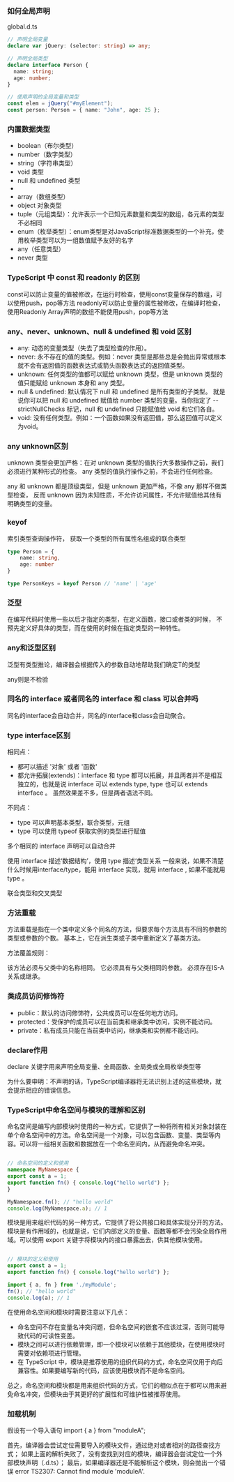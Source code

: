 ### 如何全局声明
global.d.ts
```typescript
// 声明全局变量
declare var jQuery: (selector: string) => any;

// 声明全局类型
declare interface Person {
  name: string;
  age: number;
}

// 使用声明的全局变量和类型
const elem = jQuery("#myElement");
const person: Person = { name: "John", age: 25 };

```

### 内置数据类型

- boolean（布尔类型）
- number（数字类型）
- string（字符串类型）
- void 类型
- null 和 undefined 类型
- 
- array（数组类型）
- object 对象类型
- tuple（元组类型）：允许表示一个已知元素数量和类型的数组，各元素的类型不必相同
- enum（枚举类型）：enum类型是对JavaScript标准数据类型的一个补充，使用枚举类型可以为一组数值赋予友好的名字
- any（任意类型）
- never 类型


### TypeScript 中 const 和 readonly 的区别
const可以防止变量的值被修改，在运行时检查，使用const变量保存的数组，可以使用push，pop等方法
readonly可以防止变量的属性被修改，在编译时检查，使用Readonly Array声明的数组不能使用push，pop等方法


### any、never、unknown、null & undefined 和 void 区别

- any: 动态的变量类型（失去了类型检查的作用）。
- never: 永不存在的值的类型。例如：never 类型是那些总是会抛出异常或根本就不会有返回值的函数表达式或箭头函数表达式的返回值类型。
- unknown: 任何类型的值都可以赋给 unknown 类型，但是 unknown 类型的值只能赋给 unknown 本身和 any 类型。
- null & undefined: 默认情况下 null 和 undefined 是所有类型的子类型。 就是说你可以把 null 和 undefined 赋值给 number 类型的变量。当你指定了 --strictNullChecks 标记，null 和 undefined 只能赋值给 void 和它们各自。
- void: 没有任何类型。例如：一个函数如果没有返回值，那么返回值可以定义为void。


### any unknown区别
unknown 类型会更加严格：在对 unknown 类型的值执行大多数操作之前，我们必须进行某种形式的检查。
any 类型的值执行操作之前，不会进行任何检查。

any 和 unknown 都是顶级类型，但是 unknown 更加严格，不像 any 那样不做类型检查，
反而 unknown 因为未知性质，不允许访问属性，不允许赋值给其他有明确类型的变量。


### keyof
索引类型查询操作符， 获取一个类型的所有属性名组成的联合类型
```typescript
type Person = {
    name: string,
    age: number
}

type PersonKeys = keyof Person // 'name' | 'age'
```


### 泛型
在编写代码时使用一些以后才指定的类型，在定义函数，接口或者类的时候，
不预先定义好具体的类型，而在使用的时候在指定类型的一种特性。


### any和泛型区别
泛型有类型推论，编译器会根据传入的参数自动地帮助我们确定T的类型

any则是不检验


### 同名的 interface 或者同名的 interface 和 class 可以合并吗
同名的interface会自动合并，同名的interface和class会自动聚合。


### type interface区别
相同点：

- 都可以描述 '对象' 或者 '函数'
- 都允许拓展(extends)：interface 和 type 都可以拓展，并且两者并不是相互独立的，也就是说 interface 可以 extends type, type 也可以 extends interface 。 虽然效果差不多，但是两者语法不同。

不同点：
- type 可以声明基本类型，联合类型，元组
- type 可以使用 typeof 获取实例的类型进行赋值


多个相同的 interface 声明可以自动合并

使用 interface 描述‘数据结构’，使用 type 描述‘类型关系
一般来说，如果不清楚什么时候用interface/type，能用 interface 实现，就用 interface , 如果不能就用 type 。

联合类型和交叉类型

### 方法重载
方法重载是指在一个类中定义多个同名的方法，但要求每个方法具有不同的参数的类型或参数的个数。
基本上，它在派生类或子类中重新定义了基类方法。

方法覆盖规则：

该方法必须与父类中的名称相同。
它必须具有与父类相同的参数。
必须存在IS-A关系或继承。


### 类成员访问修饰符
- public：默认的访问修饰符，公共成员可以在任何地方访问。
- protected：受保护的成员可以在当前类和继承类中访问，实例不能访问。
- private：私有成员只能在当前类中访问，继承类和实例都不能访问。


### declare作用
declare 关键字用来声明全局变量、全局函数、全局类或全局枚举类型等

为什么要申明：不声明的话，TypeScript编译器将无法识别上述的这些模块，就会提示相应的错误信息。


### TypeScript中命名空间与模块的理解和区别

命名空间是编写内部模块时使用的一种方式，它提供了一种将所有相关对象封装在单个命名空间中的方法。命名空间是一个对象，可以包含函数、变量、类型等内容。可以将一组相关函数和数据放在一个命名空间内，从而避免命名冲突。
```typescript

// 命名空间的定义和使用
namespace MyNamespace {
export const a = 1;
export function fn() { console.log("hello world") };
}

MyNamespace.fn(); // "hello world"
console.log(MyNamespace.a); // 1

```


模块是用来组织代码的另一种方式，它提供了将公共接口和具体实现分开的方法。模块是有作用域的，也就是说，它们内部定义的变量、函数等都不会污染全局作用域。可以使用 export 关键字将模块内的接口暴露出去，供其他模块使用。
```typescript

// 模块的定义和使用
export const a = 1;
export function fn() { console.log("hello world") };

import { a, fn } from './myModule';
fn(); // "hello world"
console.log(a); // 1


```

在使用命名空间和模块时需要注意以下几点：
- 命名空间不存在变量名冲突问题，但命名空间的嵌套不应该过深，否则可能导致代码的可读性变差。
- 模块之间可以进行依赖管理，即一个模块可以依赖于其他模块，在使用模块时需要对依赖项进行管理。
- 在 TypeScript 中，模块是推荐使用的组织代码的方式，命名空间仅用于向后兼容性。如果要编写新的代码，应该使用模块而不是命名空间。


总之，命名空间和模块都是用来组织代码的方式，它们的相似点在于都可以用来避免命名冲突，但模块由于其更好的扩展性和可维护性被推荐使用。


### 加载机制
假设有一个导入语句 import { a } from "moduleA";

首先，编译器会尝试定位需要导入的模块文件，通过绝对或者相对的路径查找方式；
如果上面的解析失败了，没有查找到对应的模块，编译器会尝试定位一个外部模块声明（.d.ts）；
最后，如果编译器还是不能解析这个模块，则会抛出一个错误 error TS2307: Cannot find module 'moduleA'.
